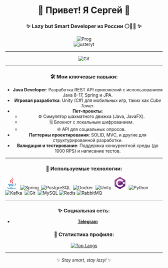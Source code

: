 <h1 align="center">👋 Привет! Я Сергей 👋</h1>
<h3 align="center">✨ Lazy but Smart Developer из России ⚪🔵🔴 ✨</h3>

<div id="header" align="center">
  <img src="https://storage.googleapis.com/support-forums-api/avatar/profile-178999195-16179852945927622908.gif" width="200" alt="Prog"/>
  
<div id="center" align="center">
  <img src="https://komarev.com/ghpvc/?username=justeryt&label=Просмотры%20профиля&color=0e75b6&style=flat" alt="justeryt" />
</div>

<hr>

<div align="center">
  <img src="https://otvet.imgsmail.ru/download/u_d0b5641c32237bbfa425fbf35dc18f81_800.gif" width="600" height="300" alt="Gif"/>
</div>

---

### 🛠️ Мои ключевые навыки:

- **Java Developer**: Разработка REST API приложений с использованием Java 8-17, Spring и JPA.
- **Игровая разработка**: Unity (C#) для мобильных игр, таких как *Cube Tower*.
- **Пет-проекты**:
    - ⚙️ Симулятор шахматного движка (Java, JavaFX).
    - 🗒️ Блокнот с локальным шифрованием.
    - 🌐 API для социальных опросов.
- **Паттерны проектирования**: SOLID, MVC, и другие для структурированной разработки.
- **Валидация и тестирование**: Поддержка конкурентной среды (до 1000 RPS) и написание тестов.

---

### 🔨 Используемые технологии:

<div align="left">
  <img src="https://raw.githubusercontent.com/devicons/devicon/master/icons/java/java-original.svg" title="Java" alt="Java" width="40" height="40"/>&nbsp;
  <img src="https://www.svgrepo.com/show/354380/spring-icon.svg" width="40" height="40" alt="Spring"/>&nbsp;
  <img src="https://www.svgrepo.com/show/342129/postgresql.svg" title="PostgreSQL" alt="PostgreSQL" width="40" height="40"/>&nbsp;
  <img src="https://www.svgrepo.com/show/452192/docker.svg" title="Docker" alt="Docker" width="40" height="40"/>&nbsp;
  <img src="https://www.vectorlogo.zone/logos/unity3d/unity3d-icon.svg" title="Unity" alt="Unity" width="40" height="40"/>&nbsp;
  <img src="https://raw.githubusercontent.com/devicons/devicon/master/icons/csharp/csharp-original.svg" title="C#" alt="C#" width="40" height="40"/>&nbsp;
  <img src="https://www.svgrepo.com/show/452091/python.svg" title="Python" alt="Python" width="40" height="40"/>&nbsp;
  <img src="https://www.svgrepo.com/show/486274/data-accesskafka-cluster.svg" title="Kafka" alt="Kafka" width="40" height="40"/>&nbsp;
  <img src="https://www.svgrepo.com/show/452210/git.svg" title="Git" alt="Git" width="40" height="40"/>&nbsp;
  <img src="https://www.svgrepo.com/show/473731/mysql.svg" title="MySQL" alt="MySQL" width="40" height="40"/>
  <img src="https://www.svgrepo.com/show/354272/redis.svg" title="Redis" alt="Redis" width="40" height="40"/>
  <img src="https://www.svgrepo.com/show/354250/rabbitmq-icon.svg" title="RabbitMQ" alt="RabbitMQ" width="40" height="40"/>
</div>

---

### ✨ Социальная сеть:

- **[Telegram](https://t.me/JusteR_YT)**


### 🌟 Статистика профиля:

[![Top Langs](https://github-readme-stats.vercel.app/api/top-langs/?username=justeryt&layout=compact&theme=vision-friendly-dark&hide=c%23&langs_count=8)](https://github.com/anuraghazra/github-readme-stats)



---  

✨ *Stay smart, stay lazy!* ✨
